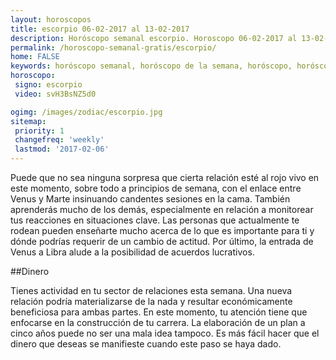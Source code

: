 ```yaml
---
layout: horoscopos
title: escorpio 06-02-2017 al 13-02-2017 
description: Horóscopo semanal escorpio. Horoscopo 06-02-2017 al 13-02-2017. Horoscopos univision gratis
permalink: /horoscopo-semanal-gratis/escorpio/
home: FALSE
keywords: horóscopo semanal, horóscopo de la semana, horóscopo, horóscopo gratis,horóscopos, horóscopo esperanza gracia, horoscopos escorpio la semana, horóscopos gratis, Tarot, Astrologia, Zodíaco, escorpio, horoscopo gratis
horoscopo:
 signo: escorpio
 video: svH3BsNZ5d0

ogimg: /images/zodiac/escorpio.jpg
sitemap:
 priority: 1
 changefreq: 'weekly'
 lastmod: '2017-02-06'
---
```



Puede que no sea ninguna sorpresa que cierta relación esté al rojo vivo en este momento, sobre todo a principios de semana, con el enlace entre Venus y Marte insinuando candentes sesiones en la cama. También aprenderás mucho de los demás, especialmente en relación a monitorear tus reacciones en situaciones clave. Las personas que actualmente te rodean pueden enseñarte mucho acerca de lo que es importante para ti y dónde podrías requerir de un cambio de actitud. Por último, la entrada de Venus a Libra alude a la posibilidad de acuerdos lucrativos.

##Dinero

Tienes actividad en tu sector de relaciones esta semana. Una nueva relación podría materializarse de la nada y resultar económicamente beneficiosa para ambas partes. En este momento, tu atención tiene que enfocarse en la construcción de tu carrera. La elaboración de un plan a cinco años puede no ser una mala idea tampoco. Es más fácil hacer que el dinero que deseas se manifieste cuando este paso se haya dado.